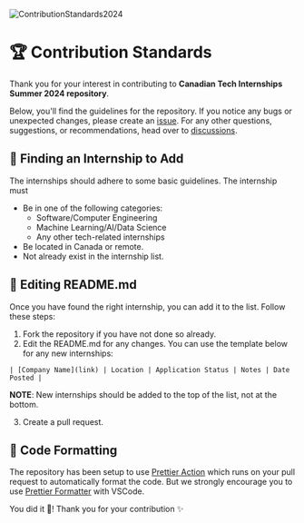 ![ContributionStandards2024](https://github.com/jenndryden/Canadian-Tech-Internships-Summer-2024/assets/35787431/cd82cc81-024f-47a9-abd5-00227274014b)

# 🏆 Contribution Standards

Thank you for your interest in contributing to **Canadian Tech Internships Summer 2024 repository**.

Below, you'll find the guidelines for the repository. If you notice any bugs or unexpected changes, please create an [issue](https://github.com/jenndryden/Canadian-Tech-Internships-Summer-2024/issues). For any other questions, suggestions, or recommendations, head over to [discussions](https://github.com/jenndryden/Canadian-Tech-Internships-Summer-2024/discussions).

## 🔎 Finding an Internship to Add

The internships should adhere to some basic guidelines. The internship must

- Be in one of the following categories:
  - Software/Computer Engineering
  - Machine Learning/AI/Data Science
  - Any other tech-related internships
- Be located in Canada or remote.
- Not already exist in the internship list.

## 📝 Editing README.md

Once you have found the right internship, you can add it to the list. Follow these steps:

1. Fork the repository if you have not done so already.
2. Edit the README.md for any changes. You can use the template below for any new internships:

```
| [Company Name](link) | Location | Application Status | Notes | Date Posted |
```

**NOTE**: New internships should be added to the top of the list, not at the bottom.

3. Create a pull request.

## 🎨 Code Formatting

The repository has been setup to use [Prettier Action](https://github.com/marketplace/actions/prettier-action) which runs on your pull request to automatically format the code. But we strongly encourage you to use [Prettier Formatter](https://marketplace.visualstudio.com/items?itemName=esbenp.prettier-vscode) with VSCode.

You did it 🎉! Thank you for your contribution ✨
